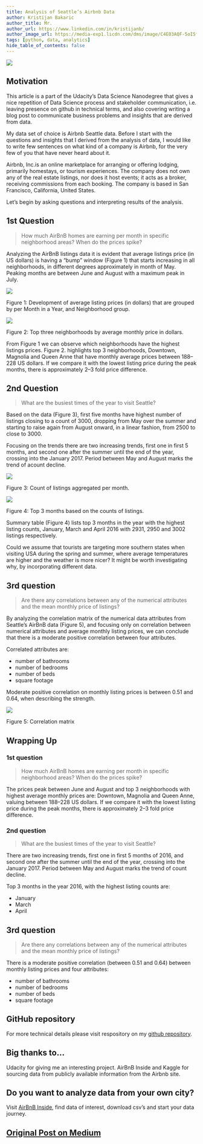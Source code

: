 ```yaml
---
title: Analysis of Seattle’s Airbnb Data
author: Kristijan Bakaric
author_title: Mr.
author_url: https://www.linkedin.com/in/kristijanb/
author_image_url: https://media-exp1.licdn.com/dms/image/C4E03AQF-5oI5fHJPjw/profile-displayphoto-shrink_800_800/0/1606336983715?e=1620259200&v=beta&t=VvBP6s8IMDUwKDfvj6B3c-gGmN3IfioALIAboXg_DGE
tags: [python, data, analytics]
hide_table_of_contents: false
---
```


![](https://miro.medium.com/max/700/1*nnhnc1QosLb1QmQ03LnWDw.png)

## Motivation
This article is a part of the Udacity’s Data Science Nanodegree that gives a nice repetition of Data Science process and stakeholder communication, i.e. leaving presence on github in technical terms, and also covering writing a blog post to communicate business problems and insights that are derived from data.

<!--truncate-->

My data set of choice is Airbnb Seattle data. Before I start with the questions and insights that I derived from the analysis of data, I would like to write few sentences on what kind of a company is Airbnb, for the very few of you that have never heard about it.

Airbnb, Inc.is an online marketplace for arranging or offering lodging, primarily homestays, or tourism experiences. The company does not own any of the real estate listings, nor does it host events; it acts as a broker, receiving commissions from each booking. The company is based in San Francisco, California, United States.

Let’s begin by asking questions and interpreting results of the analysis.

## 1st Question

> How much AirBnB homes are earning per month in specific neighborhood areas? When do the prices spike?

Analyzing the AirBnB listings data it is evident that average listings price (in US dollars) is having a “bump” window (Figure 1) that starts increasing in all neighborhoods, in different degrees approximately in month of May. Peaking months are between June and August with a maximum peak in July.

![](https://miro.medium.com/max/666/1*OQYrHA8r9wYC0eZxvaiUAg.jpeg)

Figure 1: Development of average listing prices (in dollars) that are grouped by per Month in a Year, and Neighborhood group.

![](https://miro.medium.com/max/420/1*2ZpowPNO0mRYn74b2NGCbQ.jpeg)

Figure 2: Top three neighborhoods by average monthly price in dollars.

From Figure 1 we can observe which neighborhoods have the highest listings prices. Figure 2. highlights top 3 neighborhoods, Downtown, Magnolia and Queen Anne that have monthly average prices between 188–228 US dollars. If we compare it with the lowest listing price during the peak months, there is approximately 2–3 fold price difference.

## 2nd Question

> What are the busiest times of the year to visit Seattle?

Based on the data (Figure 3), first five months have highest number of listings closing to a count of 3000, dropping from May over the summer and starting to raise again from August onward, in a linear fashion, from 2500 to close to 3000.

Focusing on the trends there are two increasing trends, first one in first 5 months, and second one after the summer until the end of the year, crossing into the January 2017. Period between May and August marks the trend of acount decline.

![](https://miro.medium.com/max/488/1*XWo5UrJHk_KIYOIf-y5n0w.jpeg)

Figure 3: Count of listings aggregated per month.

![](https://miro.medium.com/max/322/1*vjNb0ZIaufOEU0iiNG7dQA.jpeg)

Figure 4: Top 3 months based on the counts of listings.

Summary table (Figure 4) lists top 3 months in the year with the highest listing counts, January, March and April 2016 with 2931, 2950 and 3002 listings respectively.

Could we assume that tourists are targeting more southern states when visiting USA during the spring and summer, where average temperatures are higher and the weather is more nicer? It might be worth investigating why, by incorporating different data.

## 3rd question

> Are there any correlations between any of the numerical attributes and the mean monthly price of listings?

By analyzing the correlation matrix of the numerical data attributes from Seattle’s AirBnB data (Figure 5), and focusing only on correlation between numerical attributes and average monthly listing prices, we can conclude that there is a moderate positive correlation between four attributes.


Correlated attributes are:

- number of bathrooms
- number of bedrooms
- number of beds
- square footage
  
Moderate positive correlation on monthly listing prices is between 0.51 and 0.64, when describing the strength.

![](https://miro.medium.com/max/700/1*k_JCJlzJKfQnD4O41Q0ijw.jpeg)

Figure 5: Correlation matrix

## Wrapping Up

### 1st question
> How much AirBnB homes are earning per month in specific neighborhood areas? When do the prices spike?

The prices peak between June and August and top 3 neighborhoods with highest average monthly prices are: Downtown, Magnolia and Queen Anne, valuing between 188–228 US dollars. If we compare it with the lowest listing price during the peak months, there is approximately 2–3 fold price difference.

### 2nd question

>What are the busiest times of the year to visit Seattle?

There are two increasing trends, first one in first 5 months of 2016, and second one after the summer until the end of the year, crossing into the January 2017. Period between May and August 
marks the trend of count decline.

Top 3 months in the year 2016, with the highest listing counts are:
- January
- March
- April

## 3rd question

> Are there any correlations between any of the numerical attributes and the mean monthly price of listings?

There is a moderate positive correlation (between 0.51 and 0.64) between monthly listing prices and four attributes:
- number of bathrooms
- number of bedrooms
- number of beds
- square footage

## GitHub repository

For more technical details please visit respository on my [github repository](https://github.com/baky0905/data-science-blog-post).

## Big thanks to…

Udacity for giving me an interesting project.
AirBnB Inside and Kaggle for sourcing data from publicly available information from the Airbnb site.

## Do you want to analyze data from your own city?
Visit [AirBnB Inside](http://insideairbnb.com/get-the-data.html), find data of interest, download csv’s and start your data journey.

## [Original Post on Medium](https://medium.com/@kristijanbakaric/analysis-of-seattles-airbnb-data-3379645f28ba)